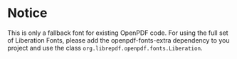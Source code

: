 # Notice

This is only a fallback font for existing OpenPDF code. For using the full set of Liberation Fonts,
please add the openpdf-fonts-extra dependency to you project and use the class
`org.librepdf.openpdf.fonts.Liberation`.
